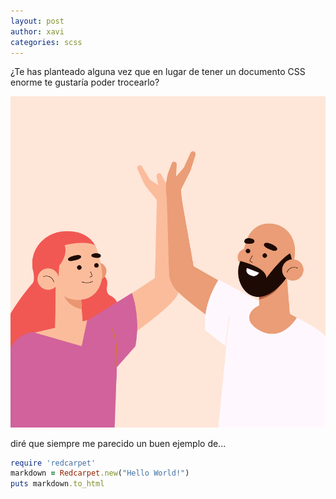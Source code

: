 ```yaml
---
layout: post
author: xavi
categories: scss
---
```


¿Te has planteado alguna vez que en lugar de tener un documento CSS enorme te gustaría poder trocearlo?

<img src="/assets/img/posts/basicos-sass.png"/>

 diré que siempre me parecido un buen ejemplo de...

```ruby
require 'redcarpet'
markdown = Redcarpet.new("Hello World!")
puts markdown.to_html
```